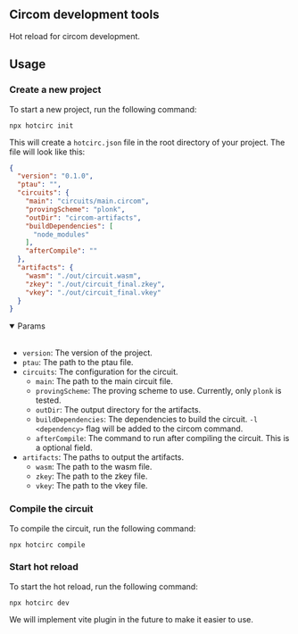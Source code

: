 
## Circom development tools
Hot reload for circom development.

## Usage

### Create a new project
To start a new project, run the following command:
```shell
npx hotcirc init
```

This will create a `hotcirc.json` file in the root directory of your project. The file will look like this:
```json
{
  "version": "0.1.0",
  "ptau": "",
  "circuits": {
    "main": "circuits/main.circom",
    "provingScheme": "plonk",
    "outDir": "circom-artifacts",
    "buildDependencies": [
      "node_modules"
    ],
    "afterCompile": ""
  },
  "artifacts": {
    "wasm": "./out/circuit.wasm",
    "zkey": "./out/circuit_final.zkey",
    "vkey": "./out/circuit_final.vkey"
  }
}
```
<details open>
<summary>Params</summary>
<br>

- `version`: The version of the project.
- `ptau`: The path to the ptau file.
- `circuits`: The configuration for the circuit.
  - `main`: The path to the main circuit file.
  - `provingScheme`: The proving scheme to use. Currently, only `plonk` is tested.
  - `outDir`: The output directory for the artifacts.
  - `buildDependencies`: The dependencies to build the circuit. `-l <dependency>` flag will be added to the circom command.
  - `afterCompile`: The command to run after compiling the circuit. This is a optional field.
- `artifacts`: The paths to output the artifacts.
  - `wasm`: The path to the wasm file.
  - `zkey`: The path to the zkey file.
  - `vkey`: The path to the vkey file.
</details>

### Compile the circuit
To compile the circuit, run the following command:
```shell
npx hotcirc compile
```

### Start hot reload
To start the hot reload, run the following command:
```shell
npx hotcirc dev
```

We will implement vite plugin in the future to make it easier to use.